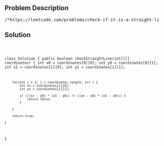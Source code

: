 <!--
<style>
  body { font-family: Arial, sans-serif; }
  .container { max-width: 100%; margin: 0 auto; padding: 10px; }
  .comment-block { max-width: 30%; background-color: #f9f9f9; padding: 10px; border-left: 5px solid #ccc; overflow-wrap: break-word; white-space: pre-wrap; }
  .code-block { background-color: #f4f4f4; padding: 10px; border: 1px solid #ddd; overflow-wrap: break-word; white-space: pre-wrap; }
</style>
-->

<div class='container'>
<h2>Problem Description</h2>
<div class='comment-block'>
<pre>
/*https://leetcode.com/problems/check-if-it-is-a-straight-line/description/You are given an array coordinates, coordinates[i] = [x, y], where [x, y] represents the coordinateof a point. Check if these points make a straight line in the XY plane.Example 1:Input: coordinates = [[1,2],[2,3],[3,4],[4,5],[5,6],[6,7]]Output: trueExample 2:Input: coordinates = [[1,1],[2,2],[3,4],[4,5],[5,6],[7,7]]Output: falseConstraints:2 <= coordinates.length <= 1000coordinates[i].length == 2-10^4 <= coordinates[i][0], coordinates[i][1] <= 10^4coordinates contains no duplicate point.*/</pre>
</div>

<h2>Solution</h2>
<div class='code-block'>
<pre><code class='language-java'>

class Solution {
    public boolean checkStraightLine(int[][] coordinates) {
        int x0 = coordinates[0][0]; 
        int y0 = coordinates[0][1];
        int x1 = coordinates[1][0];
        int y1 = coordinates[1][1];

        for(int i = 2; i < coordinates.length; i++ ) {
            int xn = coordinates[i][0];
            int yn = coordinates[i][1];

            if (((xn - x0) * (y1 - y0)) != ((yn - y0) * (x1 - x0))) {
                return false;
            }

        }

        return true;
        
    }
}</code></pre>
</div>
</div>
